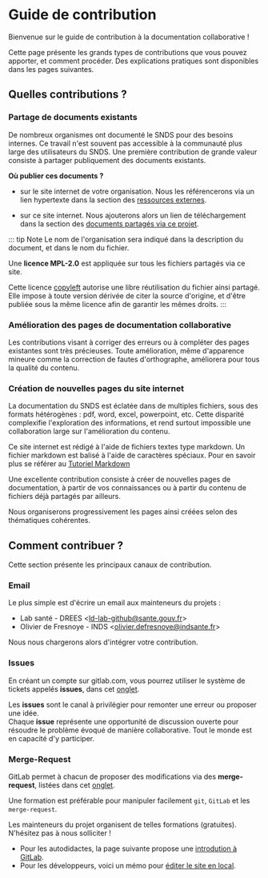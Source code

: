 # Guide de contribution
<!-- SPDX-License-Identifier: MPL-2.0 -->

Bienvenue sur le guide de contribution à la documentation collaborative !

Cette page présente les grands types de contributions que vous pouvez apporter, et comment procéder. 
Des explications pratiques sont disponibles dans les pages suivantes.

## Quelles contributions ?

### Partage de documents existants

De nombreux organismes ont documenté le SNDS pour des besoins internes. 
Ce travail n'est souvent pas accessible à la communauté plus large des utilisateurs du SNDS. 
Une première contribution de grande valeur consiste à partager publiquement des documents existants.

**Où publier ces documents ?**

- sur le site internet de votre organisation. 
Nous les référencerons via un lien hypertexte dans la section des 
[ressources externes](/documentation/ressources#autres-ressources-disponibles-en-ligne). 

- sur ce site internet. 
Nous ajouterons alors un lien de téléchargement dans la section des 
[documents partagés via ce projet](/documentation/ressources#documents-partages-sur-cette-documentation).


::: tip Note
Le nom de l'organisation sera indiqué dans la description du document, et dans le nom du fichier.

Une **licence MPL-2.0** est appliquée sur tous les fichiers partagés via ce site. 

Cette licence [copyleft](https://fr.wikipedia.org/wiki/Copyleft) 
autorise une libre réutilisation du fichier ainsi partagé.
Elle impose à toute version dérivée de citer la source d'origine, 
et d'être publiée sous la même licence afin de garantir les mêmes droits. 
:::

### Amélioration des pages de documentation collaborative 

Les contributions visant à corriger des erreurs ou à compléter des pages existantes sont très précieuses. 
Toute amélioration, même d'apparence mineure comme la correction de fautes d'orthographe, améliorera pour tous la qualité du contenu.

### Création de nouvelles pages du site internet

La documentation du SNDS est éclatée dans de multiples fichiers, sous des formats hétérogènes : pdf, word, excel, powerpoint, etc. 
Cette disparité complexifie l'exploration des informations, 
et rend surtout impossible une collaboration large sur l'amélioration du contenu. 

Ce site internet est rédigé à l'aide de fichiers textes type markdown. Un fichier markdown est balisé à l'aide de caractères spéciaux. 
Pour en savoir plus se référer au [Tutoriel Markdown](tutoriel_markdown.md)

Une excellente contribution consiste à créer de nouvelles pages de documentation, 
à partir de vos connaissances ou à partir du contenu de fichiers déjà partagés par ailleurs.
 
Nous organiserons progressivement les pages ainsi créées selon des thématiques cohérentes.   

## Comment contribuer ?

Cette section présente les principaux canaux de contribution.

### Email

Le plus simple est d'écrire un email aux mainteneurs du projets :
- Lab santé - DREES <<ld-lab-github@sante.gouv.fr>>
- Olivier de Fresnoye - INDS <<olivier.defresnoye@indsante.fr>>

Nous nous chargerons alors d'intégrer votre contribution.

### Issues

En créant un compte sur gitlab.com, vous pourrez utiliser le système de tickets appelés **issues**, dans cet 
[onglet](https://gitlab.com/healthdatahub/documentation-snds/issues). 

Les **issues** sont le canal à privilégier pour remonter une erreur ou proposer une idée.  
Chaque **issue** représente une opportunité de discussion ouverte pour résoudre le problème évoqué de manière collaborative. Tout le monde est en capacité d'y participer.

### Merge-Request

GitLab permet à chacun de proposer des modifications via des **merge-request**, listées dans cet 
[onglet](https://gitlab.com/healthdatahub/documentation-snds/merge_requests). 

Une formation est préférable pour manipuler facilement `git`, `GitLab` et les `merge-request`.

Les mainteneurs du projet organisent de telles formations (gratuites). N'hésitez pas à nous solliciter ! 

- Pour les autodidactes, la page suivante propose une [introdution à GitLab](introduction_gitlab.md).
- Pour les développeurs, voici un mémo pour [éditer le site en local](developpement_local.md).
